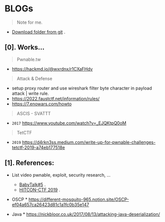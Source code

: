 # BLOGs
> Note for me.

- [Download folder from git](https://download-directory.github.io/) .

## [0]. Works...
  
> Pwnable.tw
- https://hackmd.io/@wxrdnx/r1CXaFHdv

> Attack & Defense
- setup proxy router and use wireshark filter byte character in payload attack | write rule.
- https://2022.faustctf.net/information/rules/
- https://7.enowars.com/howto

> ASCIS - SVATTT
- `2017` https://www.youtube.com/watch?v=_EJQKtpQ0oM

> TetCTF
- `2019` https://d4rkn3ss.medium.com/write-up-for-pwnable-challenges-tetctf-2019-a74eb177518e

## [1]. References:
- List video pwnable, exploit, security research, ...
  * [BabyTalk#5](https://www.youtube.com/watch?v=94O8wdcvEFM&list=WL&index=249) .
  * [HITCON-CTF 2019](https://www.youtube.com/watch?v=JsfI-5oog44) .

- OSCP * https://different-mosquito-965.notion.site/OSCP-ef04a657ca26423d81c1a1fc0b35e147
- Java * https://nickbloor.co.uk/2017/08/13/attacking-java-deserialization/
